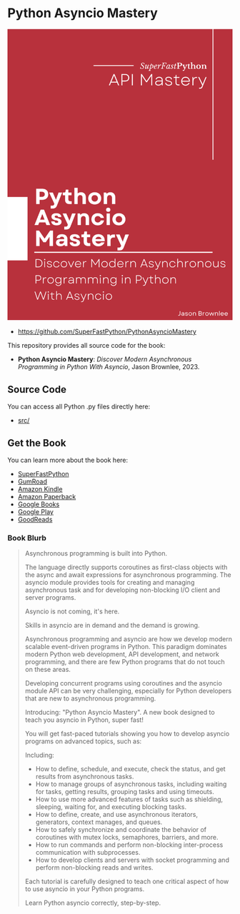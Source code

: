 # Python Asyncio Mastery

![Python Asyncio Mastery](cover.png)

* <https://github.com/SuperFastPython/PythonAsyncioMastery>

This repository provides all source code for the book:

* **Python Asyncio Mastery**: _Discover Modern Asynchronous Programming in Python With Asyncio_, Jason Brownlee, 2023.


## Source Code
You can access all Python .py files directly here:

* [src/](src/)


## Get the Book
You can learn more about the book here:

* [SuperFastPython](https://superfastpython.com/python-asyncio-mastery/)
* [GumRoad](https://superfastpython.gumroad.com/l/pam)
* [Amazon Kindle](https://amzn.to/3tae9Cv)
* [Amazon Paperback](https://amzn.to/3v7umss)
* [Google Books](http://books.google.com/books/about?id=EOjoEAAAQBAJ)
* [Google Play](https://play.google.com/store/books/details?id=EOjoEAAAQBAJ)
* [GoodReads](https://www.goodreads.com/book/show/203657663-python-asyncio-mastery)

### Book Blurb

> Asynchronous programming is built into Python.
>
> The language directly supports coroutines as first-class objects with the async and await expressions for asynchronous programming. The asyncio module provides tools for creating and managing asynchronous task and for developing non-blocking I/O client and server programs.
>
> Asyncio is not coming, it's here.
>
> Skills in asyncio are in demand and the demand is growing.
>
> Asynchronous programming and asyncio are how we develop modern scalable event-driven programs in Python. This paradigm dominates modern Python web development, API development, and network programming, and there are few Python programs that do not touch on these areas.
>
> Developing concurrent programs using coroutines and the asyncio module API can be very challenging, especially for Python developers that are new to asynchronous programming.
>
> Introducing: "Python Asyncio Mastery". A new book designed to teach you asyncio in Python, super fast!
>
> You will get fast-paced tutorials showing you how to develop asyncio programs on advanced topics, such as:
>
> Including:
>
> * How to define, schedule, and execute, check the status, and get results from asynchronous tasks.
> * How to manage groups of asynchronous tasks, including waiting for tasks, getting results, grouping tasks and using  timeouts.
> * How to use more advanced features of tasks such as shielding, sleeping, waiting for, and executing blocking tasks.
> * How to define, create, and use asynchronous iterators, generators, context manages, and queues.
> * How to safely synchronize and coordinate the behavior of coroutines with mutex locks, semaphores, barriers, and more.
> * How to run commands and perform non-blocking inter-process communication with subprocesses.
> * How to develop clients and servers with socket programming and perform non-blocking reads and writes.
>
> Each tutorial is carefully designed to teach one critical aspect of how to use asyncio in your Python programs.
>
> Learn Python asyncio correctly, step-by-step.